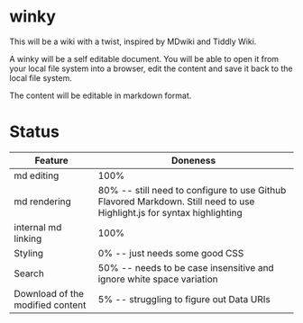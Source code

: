 winky
=====

This will be a wiki with a twist, inspired by MDwiki and Tiddly Wiki.

A winky will be a self editable document. You will be able to open it from your local file system into a browser, edit the content and save it back to the local file system.

The content will be editable in markdown format.

Status
======

| Feature | Doneness |
| ------- | -------- |
| md editing | 100% |
| md rendering | 80% -- still need to configure to use Github Flavored Markdown. Still need to use Highlight.js for syntax highlighting |
| internal md linking | 100% |
| Styling | 0% -- just needs some good CSS |
| Search | 50% -- needs to be case insensitive and ignore white space variation |
| Download of the modified content | 5% -- struggling to figure out Data URIs |
